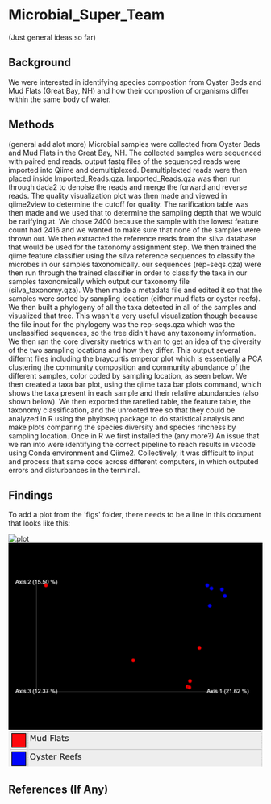 # Microbial_Super_Team

(Just general ideas so far)

## Background

We were interested in identifying species compostion from Oyster Beds and Mud Flats (Great Bay, NH) and how their compostion of organisms differ within the same body of water. 

## Methods

(general add alot more)
Microbial samples were collected from Oyster Beds and Mud Flats in the Great Bay, NH. The collected samples were sequenced with paired end reads. output fastq files of the sequenced reads were imported into Qiime and demultiplexed. Demultiplexted reads were then placed inside Imported_Reads.qza. Imported_Reads.qza was then run through dada2 to denoise the reads and merge the forward and reverse reads. The quality visualization plot was then made and viewed in qiime2view to determine the cutoff for quality. The rarification table was then made and we used that to determine the sampling depth that we would be rarifying at. We chose 2400 because the sample with the lowest feature count had 2416 and we wanted to make sure that none of the samples were thrown out. We then extracted the reference reads from the silva database that would be used for the taxonomy assignment step. We then trained the qiime feature classifier using the silva reference sequences to classify the microbes in our samples taxonomically. our sequences (rep-seqs.qza) were then run through the trained classifier in order to classify the taxa in our samples taxonomically which output our taxonomy file (silva_taxonomy.qza). We then made a metadata file and edited it so that the samples were sorted by sampling location (either mud flats or oyster reefs). We then built a phylogeny of all the taxa detected in all of the samples and visualized that tree. This wasn't a very useful visualization though because the file input for the phylogeny was the rep-seqs.qza which was the unclassified sequences, so the tree didn't have any taxonomy information. We then ran the core diversity metrics with an to get an idea of the diversity of the two sampling locations and how they differ. This output several differnt files including the braycurtis emperor plot which is essentially a PCA clustering the community composition and community abundance of the different samples, color coded by sampling location, as seen below. We then created a taxa bar plot, using the qiime taxa bar plots command, which shows the taxa present in each sample and their relative abundancies (also shown below). We then exported the rarefied table, the feature table, the taxonomy classification, and the unrooted tree so that they could be analyzed in R using the phyloseq package to do statistical analysis and make plots comparing the species diversity and species rihcness by sampling location. Once in R we first installed the 
(any more?)
An issue that we ran into were identifying the correct pipeline to reach results in vscode using Conda environment and Qiime2. Collectively, it was difficult to input and process that same code across different computers, in which outputed errors and disturbances in the terminal.


## Findings

To add a plot from the 'figs' folder, there needs to be a line in this document that looks like this:

![plot](Figures/plotfile.png)
![plot](Figures/emperor.png)
![plot](Figures/Emperor_Plot_Legend.png)

## References (If Any)
